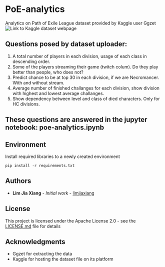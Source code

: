 # PoE-analytics
Analytics on Path of Exile League dataset provided by Kaggle user Ggzet
![Link to Kaggle dataset webpage](https://www.kaggle.com/gagazet/path-of-exile-league-statistic)

## Questions posed by dataset uploader:
1. A total number of players in each division, usage of each class in descending order.
2. Some of the players streaming their game (twitch colum). Do they play better than people, who does not?
3. Predict chance to be at top 30 in each division, if we are Necromancer. With and without stream.
4. Average number of finished challanges for each division, show division with highest and lowest average challanges.
5. Show dependency between level and class of died characters. Only for HC divisions.

## These questions are answered in the jupyter notebook: poe-analytics.ipynb

## Environment

Install required libraries to a newly created environment
```
pip install -r requirements.txt
```

## Authors

* **Lim Jia Xiang** - *Initial work* - [limjiaxiang](https://github.com/limjiaxiang)

## License

This project is licensed under the Apache License 2.0 - see the [LICENSE.md](LICENSE.md) file for details

## Acknowledgments

* Ggzet for extracting the data
* Kaggle for hosting the dataset file on its platform